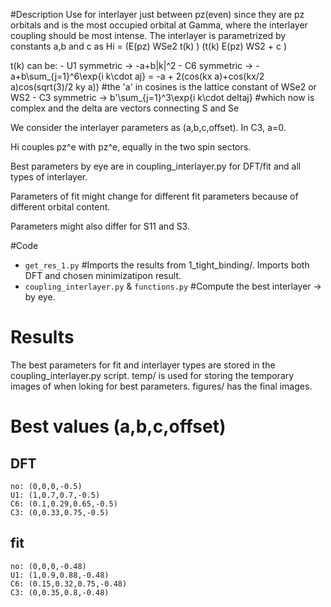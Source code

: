 #Description
Use for interlayer just between pz(even) since they are pz orbitals and is the most occupied orbital at Gamma, where the interlayer coupling should be most intense.
The interlayer is parametrized by constants a,b and c as
Hi =    (E(pz) WSe2     t(k)             )
        (t(k)           E(pz) WS2 + c   )

t(k) can be:
    - U1 symmetric -> -a+b|k|^2
    - C6 symmetric   -> -a+b\sum_{j=1}^6\exp{i k\cdot aj} = -a + 2(cos(kx a)+cos(kx/2 a)cos(sqrt(3)/2 ky a))    #the 'a' in cosines is the lattice constant of WSe2 or WS2
    - C3 symmetric   -> b'\sum_{j=1}^3\exp{i k\cdot deltaj} #which now is complex and the delta are vectors connecting S and Se

We consider the interlayer parameters as (a,b,c,offset). 
In C3, a=0. 

Hi couples pz^e with pz^e, equally in the two spin sectors. 

Best parameters by eye are in coupling_interlayer.py for DFT/fit and all types of interlayer.

Parameters of fit might change for different fit parameters because of different orbital content.

Parameters might also differ for S11 and S3.

#Code
- `get_res_1.py`      #Imports the results from 1_tight_binding/. Imports both DFT and chosen minimizatipon result.
- `coupling_interlayer.py` & `functions.py`         #Compute the best interlayer -> by eye.

# Results
The best parameters for fit and interlayer types are stored in the coupling_interlayer.py script. 
temp/ is used for storing the temporary images of when loking for best parameters.
figures/ has the final images.

# Best values (a,b,c,offset)
## DFT
    no: (0,0,0,-0.5)
    U1: (1,0.7,0.7,-0.5)
    C6: (0.1,0.29,0.65,-0.5)
    C3: (0,0.33,0.75,-0.5)
## fit
    no: (0,0,0,-0.48)
    U1: (1,0.9,0.88,-0.48)
    C6: (0.15,0.32,0.75,-0.48)
    C3: (0,0.35,0.8,-0.48)
